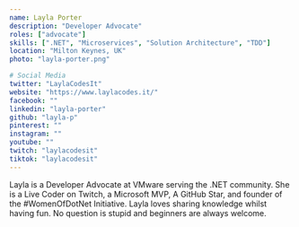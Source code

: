 ```yaml
---
name: Layla Porter
description: "Developer Advocate"
roles: ["advocate"]
skills: [".NET", "Microservices", "Solution Architecture", "TDD"]
location: "Milton Keynes, UK"
photo: "layla-porter.png"

# Social Media
twitter: "LaylaCodesIt"
website: "https://www.laylacodes.it/"
facebook: ""
linkedin: "layla-porter"
github: "layla-p"
pinterest: ""
instagram: ""
youtube: ""
twitch: "laylacodesit"
tiktok: "laylacodesit"
---
```


Layla is a Developer Advocate at VMware serving the .NET community. She is a Live Coder on Twitch, a Microsoft MVP, A GitHub Star, and founder of the #WomenOfDotNet Initiative. Layla loves sharing knowledge whilst having fun. No question is stupid and beginners are always welcome.

<!--more-->
